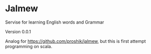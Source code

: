 Jalmew
======

Servise for learning English words and Grammar

Version 0.0.1

Analog for https://github.com/proshik/jalmew, but this is first attempt programming on scala.
